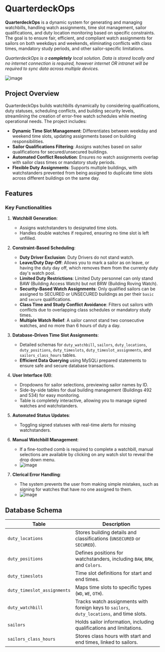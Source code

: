 # QuarterdeckOps

**QuarterdeckOps** is a dynamic system for generating and managing watchbills, handling watch assignments, time slot management, sailor qualifications, and duty location monitoring based on specific constraints. The goal is to ensure fair, efficient, and compliant watch assignments for sailors on both weekdays and weekends, eliminating conflicts with class times, mandatory study periods, and other sailor-specific limitations.

*QuarterdeckOps is a **completely** local solution. Data is stored locally and no internet connection is required, however internet OR intranet will be required to sync data across multiple devices.*

![image](https://github.com/user-attachments/assets/7ad59993-8ec9-4b99-88d4-ed81769c8e57)

## Project Overview

QuarterdeckOps builds watchbills dynamically by considering qualifications, duty statuses, scheduling conflicts, and building security levels, streamlining the creation of error-free watch schedules while meeting operational needs. The project includes:

- **Dynamic Time Slot Management**: Differentiates between weekday and weekend time slots, updating assignments based on building responsibilities.
- **Sailor Qualifications Filtering**: Assigns watches based on sailor qualifications for secured/unsecured buildings.
- **Automated Conflict Resolution**: Ensures no watch assignments overlap with sailor class times or mandatory study periods.
- **Flexible Duty Assignments**: Supports multiple buildings, with watchstanders prevented from being assigned to duplicate time slots across different buildings on the same day.

## Features

### Key Functionalities

1. **Watchbill Generation**:
   - Assigns watchstanders to designated time slots.
   - Handles double watches if required, ensuring no time slot is left unfilled.

2. **Constraint-Based Scheduling**:
   - **Duty Driver Exclusion**: Duty Drivers do not stand watch.
   - **Leave/Duty Day-Off**: Allows you to mark a sailor as on leave, or having the duty day off, which removes them from the currenty duty day's watch pool.
   - **Limited Duty Restrictions**: Limited Duty personnel can only stand BAW (Building Access Watch) but not BRW (Building Roving Watch).
   - **Security-Based Watch Assignments**: Only qualified sailors can be assigned to SECURED or UNSECURED buildings as per their `basic` and `secure` qualifications.
   - **Class Time and Study Conflict Avoidance**: Filters out sailors with conflicts due to overlapping class schedules or mandatory study times.
   - **Multiple Watch Relief**: A sailor cannot stand two consecutive watches, and no more than 6 hours of duty a day.

3. **Database-Driven Time Slot Assignments**:
   - Detailed schemas for `duty_watchbill`, `sailors`, `duty_locations`, `duty_positions`, `duty_timeslots`, `duty_timeslot_assignments`, and `sailors_class_hours` tables.
   - **Efficient Data Querying** using MySQLi prepared statements to ensure safe and secure database transactions.

4. **User Interface (UI)**:
   - Dropdowns for sailor selections, previewing sailor names by ID.
   - Side-by-side tables for dual building management (Buildings 492 and 534) for easy monitoring.
   - Table is completely interactive, allowing you to manage signed watches and watchstanders.

5. **Automated Status Updates**:
   - Toggling signed statuses with real-time alerts for missing watchstanders.

6. **Manual Watchbill Management**:
   - If a fine-toothed comb is required to complete a watchbill, manual selections are available by clicking on any watch slot to reveal the drop down menu.
   - ![image](https://github.com/user-attachments/assets/5a54273b-2e04-4305-8e91-589adabfcd05)

7. **Clerical Error Handling**:
   - The system prevents the user from making simple mistakes, such as signing for watches that have no one assigned to them.
   - ![image](https://github.com/user-attachments/assets/0bac19ff-c8d6-40ba-85b2-57d3fc447fa3)



## Database Schema

| Table                  | Description                                                                                 |
|------------------------|---------------------------------------------------------------------------------------------|
| `duty_locations`       | Stores building details and classifications (`UNSECURED` or `SECURED`).                     |
| `duty_positions`       | Defines positions for watchstanders, including `BAW`, `BRW`, and `Colors`.                 |
| `duty_timeslots`       | Time slot definitions for start and end times.                                              |
| `duty_timeslot_assignments` | Maps time slots to specific types (`WD`, `WE`, `OTH`).                             |
| `duty_watchbill`       | Tracks watch assignments with foreign keys to `sailors`, `duty_locations`, and time slots. |
| `sailors`              | Holds sailor information, including qualifications and limitations.                        |
| `sailors_class_hours`  | Stores class hours with start and end times, linked to sailors.                            |
